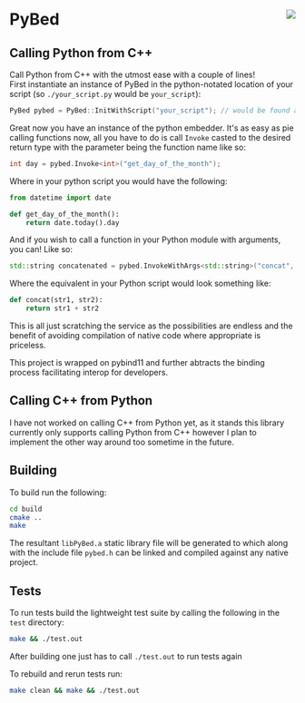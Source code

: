 <h1><span>PyBed<img align="right" src="https://travis-ci.com/TropicalBastos/PyBed.svg?branch=master" /></span></h1>

## Calling Python from C++
Call Python from C++ with the utmost ease with a couple of lines!
<br />
First instantiate an instance of PyBed in the python-notated location of your script (so ```./your_script.py``` would be ```your_script```):
```c++
PyBed pybed = PyBed::InitWithScript("your_script"); // would be found at your_script.py in the working directory
```
Great now you have an instance of the python embedder. It's as easy as pie calling functions now, all you have to do is call ```Invoke``` casted to the desired return type with the parameter being the function name like so:
```c++
int day = pybed.Invoke<int>("get_day_of_the_month");
```
Where in your python script you would have the following:
```python
from datetime import date

def get_day_of_the_month():
    return date.today().day
```
And if you wish to call a function in your Python module with arguments, you can! Like so:
```c++
std::string concatenated = pybed.InvokeWithArgs<std::string>("concat", str1, str2);
```
Where the equivalent in your Python script would look something like:
```python
def concat(str1, str2):
    return str1 + str2
```

This is all just scratching the service as the possibilities are endless and the benefit of avoiding compilation of native code where appropriate is priceless.

This project is wrapped on pybind11 and further abtracts the binding process facilitating interop for developers.

## Calling C++ from Python
I have not worked on calling C++ from Python yet, as it stands this library currently only supports calling Python from C++ however I plan to implement the other way around too sometime in the future.

## Building
To build run the following:
```bash
cd build
cmake ..
make
```

The resultant ```libPyBed.a``` static library file will be generated to which along with the include file ```pybed.h``` can be linked and compiled against any native project.

## Tests

To run tests build the lightweight test suite by calling the following in the ```test``` directory:
```bash
make && ./test.out
```

After building one just has to call ```./test.out``` to run tests again

To rebuild and rerun tests run:
```bash
make clean && make && ./test.out
```